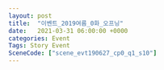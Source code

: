 ```yaml
---
layout: post
title:  "이벤트_2019여름_0화_오프닝"
date:   2021-03-31 06:00:00 +0000
categories: Event
Tags: Story Event
SceneCode: ["scene_evt190627_cp0_q1_s10"]
---
```

